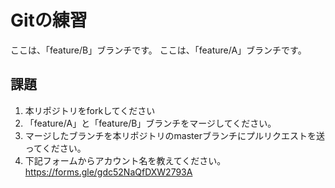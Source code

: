 # Gitの練習

ここは、「feature/B」ブランチです。
ここは、「feature/A」ブランチです。

## 課題
1. 本リポジトリをforkしてください
2. 「feature/A」と「feature/B」ブランチをマージしてください。
3. マージしたブランチを本リポジトリのmasterブランチにプルリクエストを送ってください。
2. 下記フォームからアカウント名を教えてください。
https://forms.gle/gdc52NaQfDXW2793A
